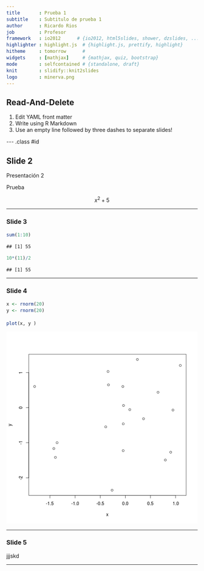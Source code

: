 ```yaml
---
title       : Prueba 1
subtitle    : Subtitulo de prueba 1
author      : Ricardo Rios
job         : Profesor
framework   : io2012      # {io2012, html5slides, shower, dzslides, ...}
highlighter : highlight.js  # {highlight.js, prettify, highlight}
hitheme     : tomorrow      # 
widgets     : [mathjax]     # {mathjax, quiz, bootstrap}
mode        : selfcontained # {standalone, draft}
knit        : slidify::knit2slides
logo        : minerva.png
---
```


## Read-And-Delete

1. Edit YAML front matter
2. Write using R Markdown
3. Use an empty line followed by three dashes to separate slides!

--- .class #id 

## Slide 2

Presentación 2

Prueba 

$$ x^2 + 5 $$



---


### Slide 3


```r
sum(1:10)
```

```
## [1] 55
```

```r
10*(11)/2
```

```
## [1] 55
```

---


### Slide 4


```r
x <- rnorm(20)
y <- rnorm(20)

plot(x, y )
```

![plot of chunk unnamed-chunk-2](assets/fig/unnamed-chunk-2-1.png)

---

### Slide 5 
jjjskd

--- 
